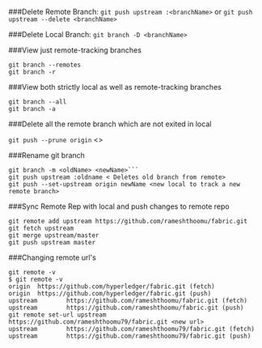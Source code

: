 ###Delete Remote Branch:
`git push upstream :<branchName>` or `git push upstream --delete <branchName>`

###Delete Local Branch:
`git branch -D <branchName>`

###View just remote-tracking branches
```
git branch --remotes
git branch -r
```

###View both strictly local as well as remote-tracking branches
```
git branch --all
git branch -a
```
###Delete all the remote branch which are not exited in local

```git push --prune origin``` <<Double check remote name>>

###Rename git branch

```
git branch -m <oldName> <newName>```
git push upstream :oldname < Deletes old branch from remote>
git push --set-upstream origin newName <new local to track a new remote branch>
```

###Sync Remote Rep with local and push changes to remote repo
```
git remote add upstream https://github.com/rameshthoomu/fabric.git
git fetch upstream
git merge upstream/master
git push upstream master
```
###Changing remote url's
```
git remote -v
$ git remote -v
origin  https://github.com/hyperledger/fabric.git (fetch)
origin  https://github.com/hyperledger/fabric.git (push)
upstream        https://github.com/rameshthoomu/fabric.git (fetch)
upstream        https://github.com/rameshthoomu/fabric.git (push)
git remote set-url upstream https://github.com/rameshthoomu79/fabric.git <new url>
upstream        https://github.com/rameshthoomu79/fabric.git (fetch)
upstream        https://github.com/rameshthoomu79/fabric.git (push)
```
